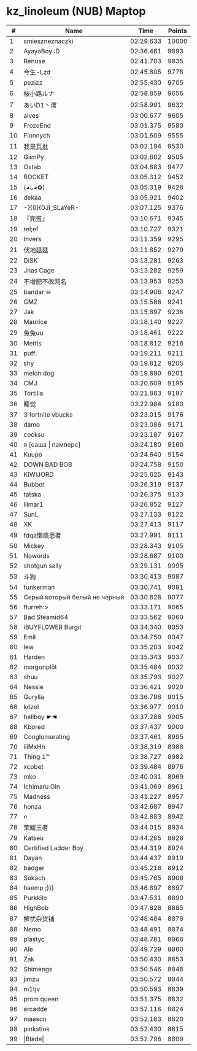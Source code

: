 # kz_linoleum (NUB) Maptop

|  # | Name | Time | Points |
|-------------- | -------------- | -------------- | -------------- | 
| 1 | smieszneznaczki | 02:29.633 | 10000 | 
| 2 | AyayaBoy :D | 02:36.461 | 9893 | 
| 3 | Renuse | 02:41.703 | 9835 | 
| 4 | 今生-Lzd | 02:45.805 | 9778 | 
| 5 | pezizz | 02:55.430 | 9705 | 
| 6 | 桜小路ルナ | 02:58.859 | 9656 | 
| 7 | あいD1丶澪 | 02:58.991 | 9632 | 
| 8 | alves | 03:00.677 | 9605 | 
| 9 | FrozeEnd | 03:01.375 | 9580 | 
| 10 | Flonnych | 03:01.609 | 9555 | 
| 11 | 我是瓦批 | 03:02.194 | 9530 | 
| 12 | GiimPy | 03:02.602 | 9505 | 
| 13 | Ostab | 03:04.883 | 9477 | 
| 14 | ROCKET | 03:05.312 | 9452 | 
| 15 | (◕ᴗ◕✿) | 03:05.319 | 9428 | 
| 16 | dekaa | 03:05.921 | 9402 | 
| 17 | -}{0}{0JI_SLaYeR- | 03:07.125 | 9376 | 
| 18 | 『完蛋』 | 03:10.671 | 9345 | 
| 19 | rel;ef | 03:10.727 | 9321 | 
| 20 | Invers | 03:11.359 | 9295 | 
| 21 | 伏地菇菇 | 03:11.852 | 9270 | 
| 22 | DiSK | 03:13.281 | 9263 | 
| 23 | Jnas Cage | 03:13.282 | 9259 | 
| 24 | 不增肥不改网名 | 03:13.953 | 9253 | 
| 25 | bandar ☠ | 03:14.906 | 9247 | 
| 26 | GMZ | 03:15.586 | 9241 | 
| 27 | Jak | 03:15.897 | 9236 | 
| 28 | Maurice | 03:18.140 | 9227 | 
| 29 | 兔兔uu | 03:18.461 | 9222 | 
| 30 | Mettis | 03:18.812 | 9216 | 
| 31 | puff. | 03:19.211 | 9211 | 
| 32 | shy | 03:19.812 | 9205 | 
| 33 | melon dog | 03:19.890 | 9201 | 
| 34 | CMJ | 03:20.609 | 9195 | 
| 35 | Tortilla | 03:21.883 | 9187 | 
| 36 | 睡觉 | 03:22.984 | 9180 | 
| 37 | 3 fortnite vbucks | 03:23.015 | 9176 | 
| 38 | damo | 03:23.086 | 9171 | 
| 39 | cocksu | 03:23.187 | 9167 | 
| 40 | я [саша \| памперс] | 03:24.180 | 9160 | 
| 41 | Kuupo | 03:24.640 | 9154 | 
| 42 | DOWN BAD BOB | 03:24.758 | 9150 | 
| 43 | KIWIJORD | 03:25.625 | 9143 | 
| 44 | Bubber | 03:26.319 | 9137 | 
| 45 | tatska | 03:26.375 | 9133 | 
| 46 | lilmar1 | 03:26.852 | 9127 | 
| 47 | SunL | 03:27.133 | 9122 | 
| 48 | XK | 03:27.413 | 9117 | 
| 49 | fdqa懒癌患者 | 03:27.991 | 9111 | 
| 50 | Mickey | 03:28.343 | 9105 | 
| 51 | Nowords | 03:28.687 | 9100 | 
| 52 | shotgun sally | 03:29.131 | 9095 | 
| 53 | 斗狗 | 03:30.413 | 9087 | 
| 54 | funkerman | 03:30.741 | 9081 | 
| 55 | Серый который белый не черный | 03:30.828 | 9077 | 
| 56 | flurreh:> | 03:33.171 | 9065 | 
| 57 | Bad Steamid64 | 03:33.562 | 9060 | 
| 58 | iBUYFL0WER Burgit | 03:34.340 | 9053 | 
| 59 | Emil | 03:34.750 | 9047 | 
| 60 | lew | 03:35.203 | 9042 | 
| 61 | Harden | 03:35.343 | 9037 | 
| 62 | morgonplöt | 03:35.484 | 9032 | 
| 63 | shuu | 03:35.793 | 9027 | 
| 64 | Nessie | 03:36.421 | 9020 | 
| 65 | Gurylla | 03:36.796 | 9015 | 
| 66 | közel | 03:36.977 | 9010 | 
| 67 | hellboy ☛☚ | 03:37.288 | 9005 | 
| 68 | Kbored | 03:37.437 | 9000 | 
| 69 | Conglomerating | 03:37.461 | 8995 | 
| 70 | iiiMxHn | 03:38.319 | 8988 | 
| 71 | Thing 1™ | 03:38.727 | 8982 | 
| 72 | xcobet | 03:39.484 | 8976 | 
| 73 | mko | 03:40.031 | 8969 | 
| 74 | Ichimaru Gin | 03:41.069 | 8961 | 
| 75 | Madness | 03:41.227 | 8957 | 
| 76 | honza | 03:42.687 | 8947 | 
| 77 | ℮ | 03:42.883 | 8942 | 
| 78 | 荣耀王者 | 03:44.015 | 8934 | 
| 79 | Katseu | 03:44.265 | 8928 | 
| 80 | Certified Ladder Boy | 03:44.319 | 8924 | 
| 81 | Dayan | 03:44.437 | 8919 | 
| 82 | badger | 03:45.218 | 8912 | 
| 83 | Sokäch | 03:45.765 | 8906 | 
| 84 | haemp ;))) | 03:46.897 | 8897 | 
| 85 | Purkkilo | 03:47.531 | 8890 | 
| 86 | HighBob | 03:47.828 | 8885 | 
| 87 | 解忧杂货铺 | 03:48.484 | 8878 | 
| 88 | Nemo | 03:48.491 | 8874 | 
| 89 | plastyc | 03:48.781 | 8868 | 
| 90 | Ale | 03:49.729 | 8860 | 
| 91 | Zak | 03:50.430 | 8853 | 
| 92 | Shimengs | 03:50.546 | 8848 | 
| 93 | jimzu | 03:50.572 | 8844 | 
| 94 | m1tjv | 03:50.593 | 8839 | 
| 95 | prom queen | 03:51.375 | 8832 | 
| 96 | arcadde | 03:52.116 | 8824 | 
| 97 | maeson | 03:52.163 | 8820 | 
| 98 | pinkstink | 03:52.430 | 8815 | 
| 99 | \|Blade\| | 03:52.796 | 8809 | 

